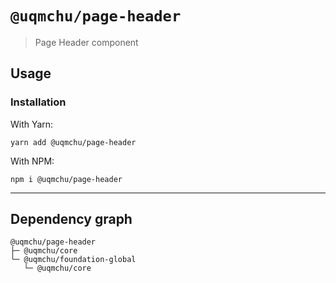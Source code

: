 # `@uqmchu/page-header`

> Page Header component

## Usage

### Installation

With Yarn:
```shell
yarn add @uqmchu/page-header
```

With NPM:
```shell
npm i @uqmchu/page-header
```

---

## Dependency graph

```shell
@uqmchu/page-header
├─ @uqmchu/core
└─ @uqmchu/foundation-global
   └─ @uqmchu/core
```
